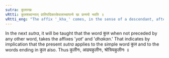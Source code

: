 ```yaml
---
sutra: कुलात्खः
vRtti: कुलशब्दान्तात् प्रातिपदिकात्केवलाच्चापत्ये खः प्रत्ययो भवति ॥
vRtti_eng: "The affix '_kha_' comes, in the sense of a descendant, after the Nominal-stem '_kula_' and a compound word that ends in '_kula_.'"
---
```

In the next _sutra_, it will be taught that the word कुल when not preceded by any other word, takes the affixes '_yat_' and '_dhakan_.' That indicates by implication that the present _sutra_ applies to the simple word कुल and to the words ending in कुल also. Thus कुलीनः, आढ्यकुलीनः, श्रोत्रियकुलीनः ॥

